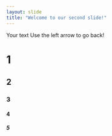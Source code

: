 ```yaml
---
layout: slide
title: "Welcome to our second slide!"
---
```

Your text
Use the left arrow to go back!
# 1
## 2
### 3
#### 4
##### 5
